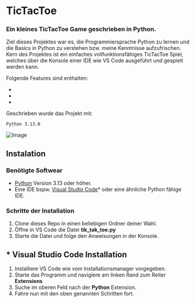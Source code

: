 # TicTacToe
### Ein kleines TicTacToe Game geschrieben in Python. 

Ziel dieses Projektes war es, die Programmiersprache Python zu lernen und die Basics in Python zu verstehen bzw. meine Kenntnisse aufzufrischen. Kern des Projektes ist ein einfaches vollfunktionsfähiges TicTacToe Spiel, welches über die Konsole einer IDE wie VS Code ausgeführt und gespielt werden kann.

Folgende Features sind enthalten:

* 
*
*

Geschrieben wurde das Projekt mit:
```
Python 3.13.0
```
![Image](https://github.com/user-attachments/assets/0e551fd6-9458-402b-a432-e2f17868cc91)
## Instalation
### Benötigte Softwear
* [Python](https://www.python.org/downloads/) Version 3.13 oder höher.
* Eine IDE bspw. [Visual Studio Code](https://code.visualstudio.com/)* oder eine ähnliche Python fähige IDE.

### Schritte der Installation
1. Clone dieses Repo in einen beliebigen Ordner deiner Wahl.
2. Öffne in VS Code die Datei **tik_tak_toe.py**
3. Starte die Datei und folge den Anweisungen in der Konsole.

## * Visual Studio Code Installation
1. Installiere VS Code wie vom Installationsmanager vorgegeben.
2. Starte das Programm und navigiere am linken Rand zum Reiter **Extensions**
3. Suche im oberen Feld nach der **Python** Extension.
4. Fahre nun mit den oben genannten Schritten fort. 



